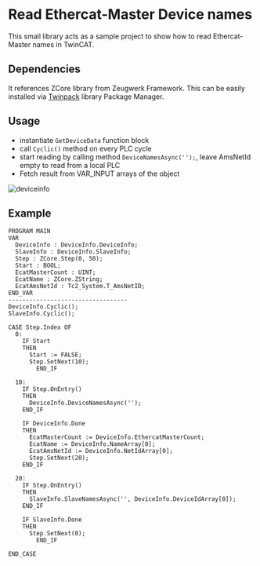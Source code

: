 # Read Ethercat-Master Device names
This small library acts as a sample project to show how to read Ethercat-Master names in TwinCAT. 

## Dependencies
It references ZCore library from Zeugwerk Framework. This can be easily installed via [Twinpack](https://github.com/Zeugwerk/Twinpack) library Package Manager.

## Usage
- instantiate `GetDeviceData` function block
- call `Cyclic()` method on every PLC cycle
- start reading by calling method `DeviceNamesAsync('');`, leave AmsNetId empty to read from a local PLC
- Fetch result from VAR_INPUT arrays of the object

![deviceinfo](https://github.com/user-attachments/assets/e65c1735-6ff5-40d3-92db-5523b9fee53a)

## Example
```st
PROGRAM MAIN
VAR
  DeviceInfo : DeviceInfo.DeviceInfo;
  SlaveInfo : DeviceInfo.SlaveInfo;
  Step : ZCore.Step(0, 50);
  Start : BOOL;
  EcatMasterCount : UINT;
  EcatName : ZCore.ZString;
  EcatAmsNetId : Tc2_System.T_AmsNetID;
END_VAR
----------------------------------
DeviceInfo.Cyclic();
SlaveInfo.Cyclic();

CASE Step.Index OF
  0:
    IF Start 
    THEN 
      Start := FALSE;
      Step.SetNext(10);
		END_IF
    
  10:
    IF Step.OnEntry()
    THEN
      DeviceInfo.DeviceNamesAsync('');
    END_IF

    IF DeviceInfo.Done 
    THEN
      EcatMasterCount := DeviceInfo.EthercatMasterCount;
      EcatName := DeviceInfo.NameArray[0];
      EcatAmsNetId := DeviceInfo.NetIdArray[0];
      Step.SetNext(20);
    END_IF  
    
  20:
    IF Step.OnEntry()
    THEN
      SlaveInfo.SlaveNamesAsync('', DeviceInfo.DeviceIdArray[0]);
    END_IF
    
    IF SlaveInfo.Done
    THEN
      Step.SetNext(0);
		END_IF
    
END_CASE
```
